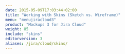 ```yaml
---
date: 2015-05-09T17:03:44+02:00
title: "Working with Skins (Sketch vs. Wireframe)"
menu: "menujiracloud3"
product: "Mockups 3 for Jira Cloud"
weight: 85
include: "skins"
editorversion: 3
aliases: /jira/cloud/skins/
---
```

